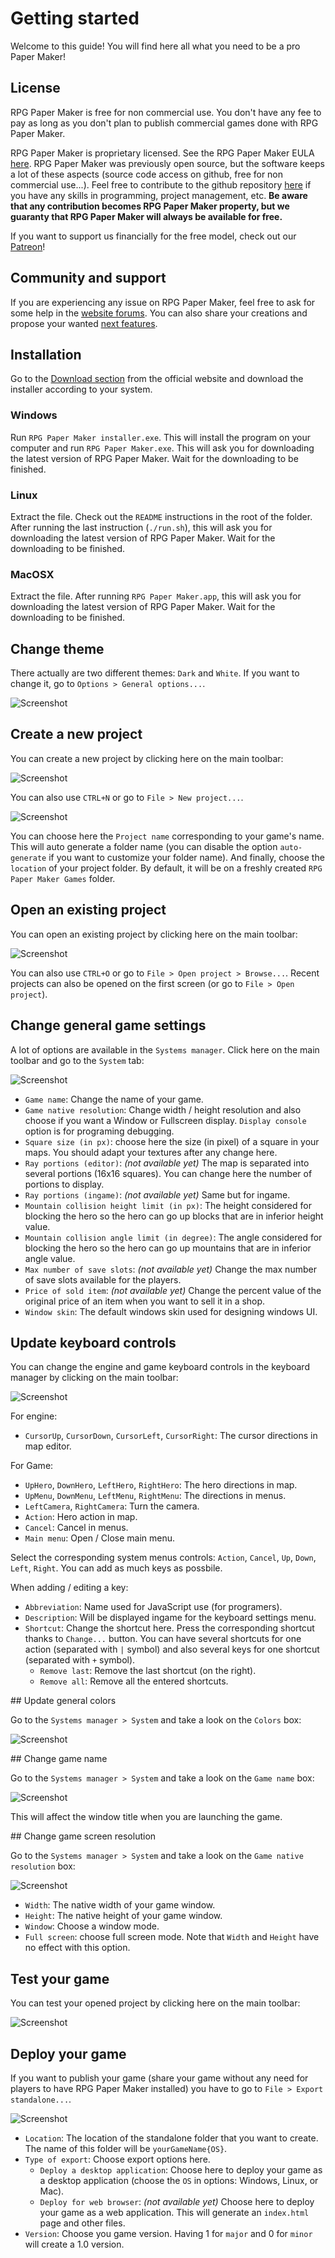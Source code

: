 # Getting started

Welcome to this guide! You will find here all what you need to be a pro Paper Maker!

## License

RPG Paper Maker is free for non commercial use. You don't have any fee to pay as long as you don't plan to publish commercial games done with RPG Paper Maker.

RPG Paper Maker is proprietary licensed. See the RPG Paper Maker EULA [here](http://rpg-paper-maker.com/index.php/eula). RPG Paper Maker was previously open source, but the software keeps a lot of these aspects (source code access on github, free for non commercial use...). Feel free to contribute to the github repository [here](https://github.com/RPG-Paper-Maker/RPG-Paper-Maker) if you have any skills in programming, project management, etc. **Be aware that any contribution becomes RPG Paper Maker property, but we guaranty that RPG Paper Maker will always be available for free.**

If you want to support us financially for the free model, check out our [Patreon](https://www.patreon.com/rpgpapermaker/overview)!

## Community and support

If you are experiencing any issue on RPG Paper Maker, feel free to ask for some help in the [website forums](http://rpg-paper-maker.com/index.php/forum). You can also share your creations and propose your wanted [next features](https://feathub.com/RPG-Paper-Maker/RPG-Paper-Maker).

## Installation

Go to the [Download section](http://rpg-paper-maker.com/index.php/downloads#content) from the official website and download the installer according to your system.

### Windows

Run `RPG Paper Maker installer.exe`. This will install the program on your computer and run `RPG Paper Maker.exe`. This will ask you for downloading the latest version of RPG Paper Maker. Wait for the downloading to be finished.

### Linux

Extract the file. Check out the `README` instructions in the root of the folder. After running the last instruction (`./run.sh`), this will ask you for downloading the latest version of RPG Paper Maker. Wait for the downloading to be finished.

### MacOSX

Extract the file. After running `RPG Paper Maker.app`, this will ask you for downloading the latest version of RPG Paper Maker. Wait for the downloading to be finished.

## Change theme

There actually are two different themes: `Dark` and `White`. If you want to change it, go to `Options > General options...`.

![Screenshot](img/themes-options.png)

## Create a new project

You can create a new project by clicking here on the main toolbar:

![Screenshot](img/new-project.png)

You can also use `CTRL+N` or go to `File > New project...`.

![Screenshot](img/new-project-window.png)

You can choose here the `Project name` corresponding to your game's name. This will auto generate a folder name (you can disable the option `auto-generate` if you want to customize your folder name). And finally, choose the `location` of your project folder. By default, it will be on a freshly created `RPG Paper Maker Games` folder.

## Open an existing project

You can open an existing project by clicking here on the main toolbar:

![Screenshot](img/open-project.png)

You can also use `CTRL+O` or go to `File > Open project > Browse...`. Recent projects can also be opened on the first screen (or go to `File > Open project`).

## Change general game settings

A lot of options are available in the `Systems manager`. Click here on the main toolbar and go to the `System` tab:

![Screenshot](img/system-basic.png)

* `Game name`: Change the name of your game.
* `Game native resolution`: Change width / height resolution and also choose if you want a Window or Fullscreen display. `Display console` option is for programing debugging.
* `Square size (in px)`: choose here the size (in pixel) of a square in your maps. You should adapt your textures after any change here.
* `Ray portions (editor)`: *(not available yet)* The map is separated into several portions (16x16 squares). You can change here the number of portions to display.
* `Ray portions (ingame)`: *(not available yet)* Same but for ingame.
* `Mountain collision height limit (in px)`: The height considered for blocking the hero so the hero can go up blocks that are in inferior height value.
* `Mountain collision angle limit (in degree)`: The angle considered for blocking the hero so the hero can go up mountains that are in inferior angle value.
* `Max number of save slots`: *(not available yet)* Change the max number of save slots available for the players.
* `Price of sold item`: *(not available yet)* Change the percent value of the original price of an item when you want to sell it in a shop.
* `Window skin`: The default windows skin used for designing windows UI.

## Update keyboard controls

You can change the engine and game keyboard controls in the keyboard manager by clicking on the main toolbar:

![Screenshot](img/keyboard-manager.png)

For engine:

* `CursorUp`, `CursorDown`, `CursorLeft`, `CursorRight`: The cursor directions in map editor.

For Game:

* `UpHero`, `DownHero`, `LeftHero`, `RightHero`: The hero directions in map.
* `UpMenu`, `DownMenu`, `LeftMenu`, `RightMenu`: The directions in menus.
* `LeftCamera`, `RightCamera`: Turn the camera.
* `Action`: Hero action in map.
* `Cancel`: Cancel in menus.
* `Main menu`: Open / Close main menu.

Select the corresponding system menus controls: `Action`, `Cancel`, `Up`, `Down`, `Left`, `Right`. You can add as much keys as possbile.

When adding / editing a key:

* `Abbreviation`: Name used for JavaScript use (for programers).
* `Description`: Will be displayed ingame for the keyboard settings menu.
* `Shortcut`: Change the shortcut here. Press the corresponding shortcut thanks to `Change...` button. You can have several shortcuts for one action (separated with `|` symbol) and also several keys for one shortcut (separated with `+` symbol).
	* `Remove last`: Remove the last shortcut (on the right).
	* `Remove all`: Remove all the entered shortcuts.

## Update general colors

Go to the `Systems manager > System` and take a look on the `Colors` box:

![Screenshot](img/colors.png)

## Change game name

Go to the `Systems manager > System` and take a look on the `Game name` box:

![Screenshot](img/game-name.png)

This will affect the window title when you are launching the game.

## Change game screen resolution

Go to the `Systems manager > System` and take a look on the `Game native resolution` box:

![Screenshot](img/game-resolution.png)

* `Width`: The native width of your game window.
* `Height`: The native height of your game window.
* `Window`: Choose a window mode.
* `Full screen`: choose full screen mode. Note that `Width` and `Height` have no effect with this option.

## Test your game

You can test your opened project by clicking here on the main toolbar:

![Screenshot](img/play.png)

## Deploy your game

If you want to publish your game (share your game without any need for players to have RPG Paper Maker installed) you have to go to `File > Export standalone...`.

![Screenshot](img/deploy.png)

* `Location`: The location of the standalone folder that you want to create. The name of this folder will be `yourGameName{OS}`.
* `Type of export`: Choose export options here.
	* `Deploy a desktop application`: Choose here to deploy your game as a desktop application (choose the `OS` in options: Windows, Linux, or Mac).
	* `Deploy for web browser`: *(not available yet)* Choose here to deploy your game as a web application. This will generate an `index.html` page and other files.
* `Version`: Choose you game version. Having 1 for `major` and 0 for `minor` will create a 1.0 version.